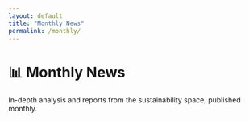 ```yaml
---
layout: default
title: "Monthly News"
permalink: /monthly/
---
```


# 📊 Monthly News

In-depth analysis and reports from the sustainability space, published monthly.
